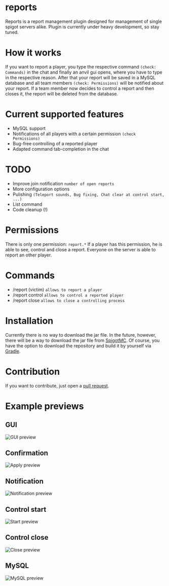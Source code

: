 # reports
Reports is a report management plugin designed for management of single spigot servers alike. Plugin is currently under heavy development, so stay tuned.

# How it works
If you want to report a player, you type the respective command `(check: Commands)` in the chat and finally an anvil gui opens, where you have to type in the respective reason. After that your report will be saved in a MySQL database and all team members `(check: Permissions)` will be notified about your report. If a team member now decides to control a report and then closes it, the report will be deleted from the database.

# Current supported features
- MySQL support
- Notifications of all players with a certain permission `(check Permissions)`
- Bug-free controlling of a reported player
- Adapted command tab-completion in the chat

# TODO
- Improve join notification `number of open reports`
- More configuration options
- Pulishing `(Teleport sounds, Bug fixing, Chat clear at control start, ...)`
- List command
- Code cleanup (!)

# Permissions
There is only one permission: `report.*`
If a player has this permission, he is able to see, control and close a report.
Everyone on the server is able to report an other player. 

# Commands
- /report (victim) `allows to report a player`
- /report control `allows to control a reported player`
- /report close `allows to close a controlling process`
  
# Installation
Currently there is no way to download the jar file.
In the future, however, there will be a way to download the jar file from [SpigotMC](https://www.spigotmc.org/).
Of course, you have the option to download the repository and build it by yourself via [Gradle](https://gradle.org/).

# Contribution
If you want to contribute, just open a [pull request](https://github.com/igorswieton/reports/pulls).

# Example previews

## GUI
![GUI preview](https://i.ibb.co/gM5MHHP/gui-example.png)

## Confirmation
![Apply preview](https://i.ibb.co/T8fBD85/apply-example.png)

## Notification
![Notification preview](https://i.ibb.co/48QLLYF/notification-example.png)

## Control start
![Start preview](https://i.ibb.co/grw83KP/start-example.png)

## Control close
![Close preview](https://i.ibb.co/FwLZBDZ/close-example.png)

## MySQL
![MySQL preview](https://i.ibb.co/H26z6b2/mysql.png)
